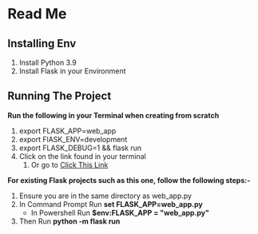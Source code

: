 # Read Me

## Installing Env

1.  Install Python 3.9
2.  Install Flask in your Environment


## Running The Project

**Run the following in your Terminal when creating from scratch**

1. export FLASK_APP=web_app   
2. export FlASK_ENV=development  
3. export FLASK_DEBUG=1 && flask run
4. Click on the link found in your terminal
   1. Or go to [Click This Link](http://127.0.0.1:5000)


**For existing Flask projects such as this one, follow the following steps:-**

1. Ensure you are in the same directory as web_app.py
2. In Command Prompt Run **set FLASK_APP=web_app.py**
   - In Powershell Run **$env:FLASK_APP = "web_app.py"**
3. Then Run **python -m flask run**